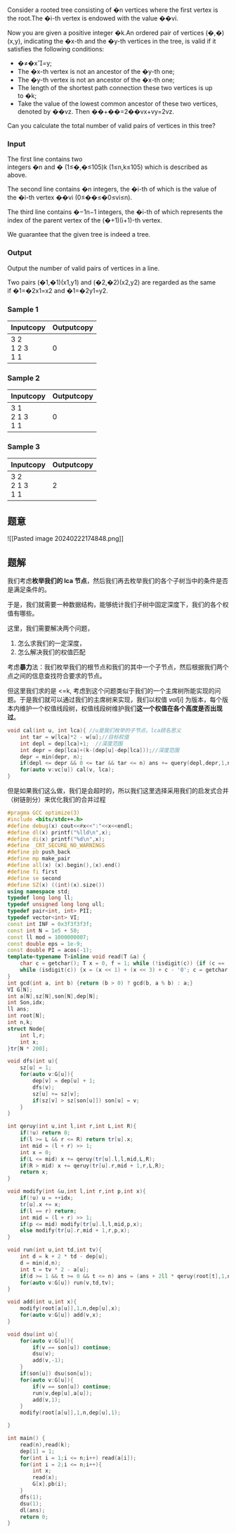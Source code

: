 Consider a rooted tree consisting of �n vertices where the first vertex is the root.The �i-th vertex is endowed with the value ��vi​.

Now you are given a positive integer �k.An ordered pair of vertices (�,�)(x,y), indicating the �x-th and the �y-th vertices in the tree, is valid if it satisfies the following conditions:

- �≠�x=y;
- The �x-th vertex is not an ancestor of the �y-th one;
- The �y-th vertex is not an ancestor of the �x-th one;
- The length of the shortest path connection these two vertices is up to �k;
- Take the value of the lowest common ancestor of these two vertices, denoted by ��vz​. Then ��+��=2��vx​+vy​=2vz​.

Can you calculate the total number of valid pairs of vertices in this tree?

### Input

The first line contains two integers �n and � (1≤�,�≤105)k (1≤n,k≤105) which is described as above.

The second line contains �n integers, the �i-th of which is the value of the �i-th vertex ��vi​ (0≤��≤�0≤vi​≤n).

The third line contains �−1n−1 integers, the �i-th of which represents the index of the parent vertex of the (�+1)(i+1)-th vertex.

We guarantee that the given tree is indeed a tree.

### Output

Output the number of valid pairs of vertices in a line.

Two pairs (�1,�1)(x1​,y1​) and (�2,�2)(x2​,y2​) are regarded as the same if �1=�2x1​=x2​ and �1=�2y1​=y2​.

### Sample 1

|Inputcopy|Outputcopy|
|---|---|
|3 2<br>1 2 3<br>1 1|0|

  

### Sample 2

|Inputcopy|Outputcopy|
|---|---|
|3 1<br>2 1 3<br>1 1|0|

  

### Sample 3

|Inputcopy|Outputcopy|
|---|---|
|3 2<br>2 1 3<br>1 1|2|
## 题意
![[Pasted image 20240222174848.png]]

## 题解
我们考虑**枚举我们的 lca 节点**，然后我们再去枚举我们的各个子树当中的条件是否是满足条件的。

于是，我们就需要一种数据结构，能够统计我们子树中固定深度下，我们的各个权值有哪些。

这里，我们需要解决两个问题，
1. 怎么求我们的一定深度，
2. 怎么解决我们的权值匹配

考虑**暴力**法：我们枚举我们的根节点和我们的其中一个子节点，然后根据我们两个点之间的信息查找符合要求的节点。

但这里我们求的是 <=k, 考虑到这个问题类似于我们的一个主席树所能实现的问题。于是我们就可以通过我们的主席树来实现，我们以权值 $val[i]$ 为版本，每个版本内维护一个权值线段树，权值线段树维护我们**这一个权值在各个高度是否出现过**。


```cpp
void cal(int u, int lca){ //u是我们枚举的子节点，lca顾名思义 
	int tar = w[lca]*2 - w[u];//目标权值  
	int depl = dep[lca]+1;  //深度范围
	int depr = dep[lca]+(k-(dep[u]-dep[lca]));//深度范围  
	depr = min(depr, n);  
	if(depl <= depr && 0 <= tar && tar <= n) ans += query(depl,depr,1,n,root[tar]);  
	for(auto v:vc[u]) cal(v, lca);  
}
```

但是如果我们这么做，我们是会超时的，所以我们这里选择采用我们的启发式合并（树链剖分）来优化我们的合并过程

```cpp
#pragma GCC optimize(3)
#include <bits/stdc++.h>
#define debug(x) cout<<#x<<":"<<x<<endl;
#define dl(x) printf("%lld\n",x);
#define di(x) printf("%d\n",x);
#define _CRT_SECURE_NO_WARNINGS
#define pb push_back
#define mp make_pair
#define all(x) (x).begin(),(x).end()
#define fi first
#define se second
#define SZ(x) ((int)(x).size())
using namespace std;
typedef long long ll;
typedef unsigned long long ull;
typedef pair<int, int> PII;
typedef vector<int> VI;
const int INF = 0x3f3f3f3f;
const int N = 1e5 + 50;
const ll mod = 1000000007;
const double eps = 1e-9;
const double PI = acos(-1);
template<typename T>inline void read(T &a) {
	char c = getchar(); T x = 0, f = 1; while (!isdigit(c)) {if (c == '-')f = -1; c = getchar();}
	while (isdigit(c)) {x = (x << 1) + (x << 3) + c - '0'; c = getchar();} a = f * x;
}
int gcd(int a, int b) {return (b > 0) ? gcd(b, a % b) : a;}
VI G[N];
int a[N],sz[N],son[N],dep[N];
int Son,idx;
ll ans;
int root[N];
int n,k;
struct Node{
	int l,r;
	int x;	 
}tr[N * 200];

void dfs(int u){
	sz[u] = 1;
	for(auto v:G[u]){
		dep[v] = dep[u] + 1;
		dfs(v);
		sz[u] += sz[v];
		if(sz[v] > sz[son[u]]) son[u] = v;
	}
}

int qeruy(int u,int l,int r,int L,int R){
	if(!u) return 0;
	if(l >= L && r <= R) return tr[u].x;
	int mid = (l + r) >> 1;
	int x = 0;
	if(L <= mid) x += qeruy(tr[u].l,l,mid,L,R);
	if(R > mid) x += qeruy(tr[u].r,mid + 1,r,L,R);
	return x; 
}

void modify(int &u,int l,int r,int p,int x){
	if(!u) u = ++idx;
	tr[u].x += x;
	if(l == r) return;
	int mid = (l + r) >> 1;
	if(p <= mid) modify(tr[u].l,l,mid,p,x);
	else modify(tr[u].r,mid + 1,r,p,x);
}

void run(int u,int td,int tv){
	int d = k + 2 * td - dep[u];
	d = min(d,n);
	int t = tv * 2 - a[u];
	if(d >= 1 && t >= 0 && t <= n) ans = (ans + 2ll * qeruy(root[t],1,n,1,d));
	for(auto v:G[u]) run(v,td,tv);
}

void add(int u,int x){
	modify(root[a[u]],1,n,dep[u],x);
	for(auto v:G[u]) add(v,x);
}

void dsu(int u){
	for(auto v:G[u]){
		if(v == son[u]) continue;
		dsu(v);
		add(v,-1);
	}
	if(son[u]) dsu(son[u]);
	for(auto v:G[u]){
		if(v == son[u]) continue;
		run(v,dep[u],a[u]);
		add(v,1);
	}	
	modify(root[a[u]],1,n,dep[u],1);

}	

int main() {
	read(n),read(k);
	dep[1] = 1;
	for(int i = 1;i <= n;i++) read(a[i]);
	for(int i = 2;i <= n;i++){
		int x;
		read(x);
		G[x].pb(i);
	}
	dfs(1);
	dsu(1);
	dl(ans);
	return 0;
}


```
